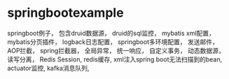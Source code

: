 # springbootexample
springboot例子，
包含druid数据源，
druid的sql监控，
mybatis xml配置，
mybatis分页插件，
logback日志配置，
springboot多环境配置，
发送邮件，
AOP拦截，
spring拦截器，
全局异常，
统一响应，
自定义事务，
动态数据源，
读写分离，
Redis Session,
redis缓存,
xml注入spring boot无法扫描到的bean,
actuator监控,
kafka消息队列,

